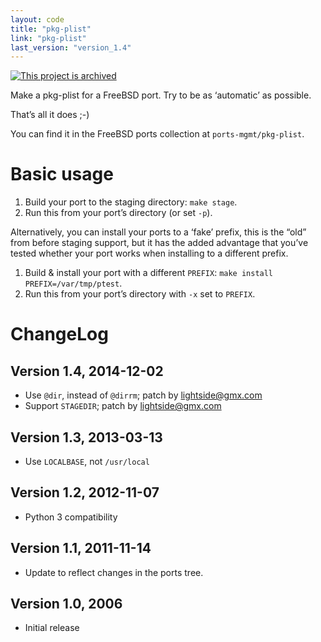 ```yaml
---
layout: code
title: "pkg-plist"
link: "pkg-plist"
last_version: "version_1.4"
---
```


[![This project is archived](https://img.shields.io/badge/Status-archived-red.svg)](https://arp242.net/status/archived)

Make a pkg-plist for a FreeBSD port. Try to be as ‘automatic’ as possible. 

That’s all it does ;-) 

You can find it in the FreeBSD ports collection at `ports-mgmt/pkg-plist`.

Basic usage
===========
1. Build your port to the staging directory: `make stage`.
2. Run this from your port’s directory (or set `-p`).

Alternatively, you can install your ports to a ‘fake’ prefix, this is the “old”
from before staging support, but it has the added advantage that you’ve tested
whether your port works when installing to a different prefix.

1. Build & install your port with a different `PREFIX`: `make install
   PREFIX=/var/tmp/ptest`.
2. Run this from your port’s directory with `-x` set to `PREFIX`.


ChangeLog
=========

Version 1.4, 2014-12-02
-----------------------
- Use `@dir`, instead of `@dirrm`; patch by lightside@gmx.com
- Support `STAGEDIR`; patch by lightside@gmx.com


Version 1.3, 2013-03-13
-----------------------
- Use `LOCALBASE`, not `/usr/local`


Version 1.2, 2012-11-07
-----------------------
- Python 3 compatibility


Version 1.1, 2011-11-14
-----------------------
- Update to reflect changes in the ports tree. 


Version 1.0, 2006
---------------------
- Initial release
